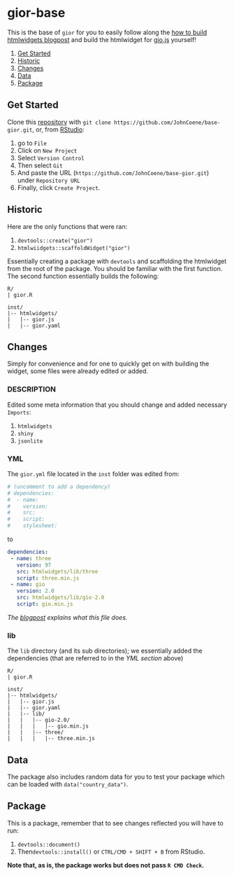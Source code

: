 # gior-base

This is the base of `gior` for you to easily follow along the [how to build htmlwidgets blogpost](https://john-coene.com/blog/how-to-htmlwidgets/) and build the htmlwidget for [gio.js](http://giojs.org/index.html) yourself!

1. [Get Started](#get-started)
2. [Historic](#historic)
3. [Changes](#changes)
4. [Data](#data)
5. [Package](#package)

## Get Started

Clone this [repository](https://github.com/JohnCoene/base-gior) with `git clone https://github.com/JohnCoene/base-gior.git`, or, from [RStudio](https://www.rstudio.com/):

1. go to `File`
2. Click on `New Project`
3. Select `Version Control`
4. Then select `Git`
5. And paste the URL (`https://github.com/JohnCoene/base-gior.git`) under `Repository URL`
6. Finally, click `Create Project`.

## Historic

Here are the only functions that were ran:

1. `devtools::create("gior")`
2. `htmlwiidgets::scaffoldWidget("gior")`

Essentially creating a package with `devtools` and scaffolding the htmlwidget from the root of the package. You should be familiar with the first function. The second function essentially builds the following:

```
R/
| gior.R

inst/
|-- htmlwidgets/
|   |-- gior.js
|   |-- gior.yaml
```

## Changes

Simply for convenience and for one to quickly get on with building the widget, some files were already edited or added.

### DESCRIPTION

Edited some meta information that you should change and added necessary `Imports`:

1. `htmlwidgets`
2. `shiny`
3. `jsonlite`

### YML

The `gior.yml` file located in the `inst` folder was edited from:

```yml
# (uncomment to add a dependency)
# dependencies:
#  - name:
#    version:
#    src:
#    script:
#    stylesheet:
```

to

```yml
dependencies:
 - name: three
   version: 97
   src: htmlwidgets/lib/three
   script: three.min.js
 - name: gio
   version: 2.0
   src: htmlwidgets/lib/gio-2.0
   script: gio.min.js
```

*The [blogpost](https://john-coene.com/blog/how-to-htmlwidgets/) explains what this file does.*

### lib

The `lib` directory (and its sub directories); we essentially added the dependencies (that are referred to in the *YML section* above)

```
R/
| gior.R

inst/
|-- htmlwidgets/
|   |-- gior.js
|   |-- gior.yaml
|   |-- lib/
|   |   |-- gio-2.0/
|   |   |   |-- gio.min.js
|   |   |-- three/
|   |   |   |-- three.min.js
```

## Data

The package also includes random data for you to test your package which can be loaded with `data("country_data")`.

## Package

This is a package, remember that to see changes reflected you will have to run:

1. `devtools::document()`
2. Then`devtools::install()` or `CTRL/CMD + SHIFT + B` from RStudio.

**Note that, as is, the package works but does not pass `R CMD Check`.**

